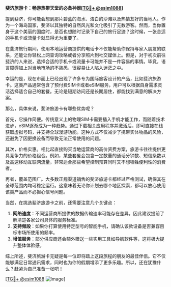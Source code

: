 **斐济旅游卡：畅游热带天堂的必备神器[[TG💪+ @esim1088](https://t.me/s/esim1088)]**

提到斐济，你可能会想到那片碧蓝的海水、洁白的沙滩以及热情友好的当地人。作为一个海岛国家，斐济以其独特的自然风光和文化吸引了无数游客。然而，当你置身于这个美丽的国度时，是否也想随时记录下自己的旅行足迹？这时候，一张合适的手机卡或流量卡就显得尤为重要了。

在斐济旅行期间，使用本地运营商提供的电话卡不仅能帮助你保持与家人朋友的联系，还能让你轻松上网查询攻略或者分享照片到社交媒体上。但是，对于初次前往斐济的人来说，选择合适的手机卡或流量卡可能并不是一件容易的事情。毕竟，语言障碍加上对当地市场的不熟悉，很容易让人陷入迷茫之中。

幸运的是，现在市面上已经出现了许多专为国际旅客设计的产品，比如斐济旅游卡。这类产品通常包含了预付费SIM卡或者eSIM服务，用户可以根据自身需求灵活选择适合自己的套餐。无论是短期访问还是长期居住，都能找到满意的解决方案。

那么，具体来说，斐济旅游卡有哪些优势呢？

首先，它操作简便。传统意义上的物理SIM卡需要插入手机才能工作，而随着技术进步，eSIM逐渐成为一种趋势。通过下载相关应用程序并激活后，即可直接在线获取虚拟号码，并支持全球漫游功能。这种方式不仅减少了携带实体物品的风险，还避免了因更换设备而导致无法正常使用的问题。

其次，价格实惠。相比起直接购买当地运营商的高价资费方案，旅游卡往往提供更具竞争力的价格组合。例如，某些套餐会包含一定数量的通话分钟数、短信条数以及高速移动互联网流量，非常适合那些希望控制预算同时又不想牺牲便利性的消费者。

再者，覆盖范围广。大多数正规渠道销售的斐济旅游卡都经过严格测试，确保其在全球范围内均可稳定运行。这意味着无论你计划去哪个地区探索，都可以放心使用该类产品而不必担心信号问题。

当然，在挑选斐济旅游卡之前，还需要注意几个关键点：

1. **网络速度**：不同运营商所提供的数据传输速率可能存在差异，因此建议提前了解清楚各家公司具体的服务标准。
2. **支持频段**：如果你打算使用特定型号的智能手机，请确认该款设备是否兼容目标市场所使用的频率。
3. **增值服务**：部分供应商还会额外赠送一些实用工具如导航软件等，这将极大提升整体体验感。

综上所述，斐济旅游卡无疑是每一位即将踏上这段旅程的朋友的最佳伴侣。它不仅能够满足日常通讯需求，同时也为你的假期增添了更多乐趣。所以，还在犹豫什么？赶紧为自己准备一张吧！

[[TG💪+ @esim1088](https://t.me/s/esim1088) ![Image](https://i.postimg.cc/4NQfJmqS/Snipaste-2025-05-13-00-14-12.png)]
